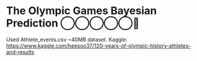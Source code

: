 #  The Olympic Games Bayesian Prediction ◯‍◯‍◯‍◯‍◯🏅

Used Athlete_events.csv ~40MB dataset. Kaggle: https://www.kaggle.com/heesoo37/120-years-of-olympic-history-athletes-and-results
